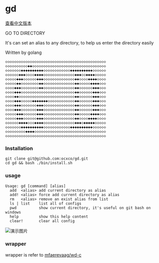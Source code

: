 # gd

[查看中文版本](http://www.591study.cn/archives/go/252/gd/)

GO TO DIRECTORY 

It's can set an alias to any directory, to help us enter the directory easily

Written by golang

```
◇◇◇◇◇◇◇◇◇◇◇◇◇◇◇◇◇◇◇◇◇◇◇◇◇◇◇◇◇◇◇◇◇◇◇◇◇◇◇◇◇◇◇◇◇
◇◇◇◇◇◇◇◇◇◇◆◆◇◇◇◇◇◇◇◇◇◇◇◇◇◇◇◇◇◇◇◇◇◇◇◇◇◇◇◇◇◇◇◇◇
◇◇◇◇◇◇◇◆◆◆◆◆◆◆◆◆◆◇◇◇◇◇◇◇◇◇◇◇◇◆◆◆◆◆◆◆◆◆◆◇◇◇◇◇◇
◇◇◇◇◇◇◆◆◆◇◇◇◇◆◆◆◆◇◇◇◇◇◇◇◇◇◇◇◇◇◇◆◆◆◇◇◆◆◆◆◇◇◇◇◇
◇◇◇◇◇◆◆◆◇◇◇◇◇◇◆◆◆◇◇◇◇◇◇◇◇◇◇◇◇◇◇◆◆◇◇◇◇◆◆◆◆◇◇◇◇
◇◇◇◇◇◆◆◇◇◇◇◇◇◇◇◆◆◇◇◇◇◇◇◇◇◇◇◇◇◇◇◆◆◇◇◇◇◇◆◆◆◆◇◇◇
◇◇◇◇◆◆◆◇◇◇◇◇◇◇◇◆◆◇◇◇◇◇◇◇◇◇◇◇◇◇◇◆◆◇◇◇◇◇◇◆◆◆◇◇◇
◇◇◇◇◆◆◆◇◇◇◇◇◇◇◇◇◇◇◇◇◇◇◇◇◇◇◇◇◇◇◇◆◆◇◇◇◇◇◇◆◆◆◇◇◇
◇◇◇◇◆◆◇◇◇◇◇◇◇◇◇◇◇◇◇◇◇◇◇◇◇◇◇◇◇◇◇◆◆◇◇◇◇◇◇◆◆◆◇◇◇
◇◇◇◇◆◆◆◇◇◇◇◇◆◆◆◆◆◆◆◇◇◇◇◇◇◇◇◇◇◇◇◆◆◇◇◇◇◇◇◆◆◆◇◇◇
◇◇◇◇◆◆◆◇◇◇◇◇◇◇◆◆◆◇◇◇◇◇◇◇◇◇◇◇◇◇◇◆◆◇◇◇◇◇◇◆◆◆◇◇◇
◇◇◇◇◆◆◆◇◇◇◇◇◇◇◆◆◆◇◇◇◇◇◇◇◇◇◇◇◇◇◇◆◆◇◇◇◇◇◇◆◆◆◇◇◇
◇◇◇◇◇◆◆◆◇◇◇◇◇◇◆◆◆◇◇◇◇◇◇◇◇◇◇◇◇◇◇◆◆◇◇◇◇◇◆◆◆◆◇◇◇
◇◇◇◇◇◆◆◆◇◇◇◇◇◇◆◆◆◇◇◇◇◇◇◇◇◇◇◇◇◇◇◆◆◇◇◇◇◆◆◆◆◇◇◇◇
◇◇◇◇◇◇◆◆◆◆◇◇◇◆◆◆◆◇◇◇◇◇◇◇◇◇◇◇◇◇◇◆◆◆◇◆◆◆◆◆◇◇◇◇◇
◇◇◇◇◇◇◇◆◆◆◆◆◆◆◆◆◆◇◇◇◇◇◇◇◇◇◇◇◇◆◆◆◆◆◆◆◆◆◆◇◇◇◇◇◇
◇◇◇◇◇◇◇◇◇◆◆◆◆◇◇◇◇◇◇◇◇◇◇◇◇◇◇◇◇◇◇◇◇◇◇◇◇◇◇◇◇◇◇◇◇
◇◇◇◇◇◇◇◇◇◇◇◇◇◇◇◇◇◇◇◇◇◇◇◇◇◇◇◇◇◇◇◇◇◇◇◇◇◇◇◇◇◇◇◇◇
```

### Installation

```$xslt
git clone git@github.com:ocxco/gd.git
cd gd && bash ./bin/install.sh
```

### usage
```
Usage: gd [command] [alias]
  add  <alias> add current directory as alias
  add! <alias> force add current directory as alias
  rm   <alias> remove an exist alias from list
  ls | list    list all of configs
  pwd          show current directory, it's useful on git bash on windows
  help         show this help content
  clear!       clear all config
```
![演示图片](https://github.com/ocxco/gd/blob/master/images/gd.gif)

### wrapper

wrapper is refer to [mfaerevaag/wd-c](https://github.com/mfaerevaag/wd-c)
